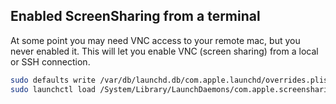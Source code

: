 ## Enabled ScreenSharing from a terminal

At some point you may need VNC access to your remote mac, but you never enabled it. This will let you enable VNC (screen sharing) from a local or SSH connection.

```bash
sudo defaults write /var/db/launchd.db/com.apple.launchd/overrides.plist com.apple.screensharing -dict Disabled -bool false
sudo launchctl load /System/Library/LaunchDaemons/com.apple.screensharing.plist
```
